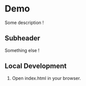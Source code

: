 # Demo

Some description !

## Subheader
Something else !

## Local Development

1. Open index.html in your browser.
